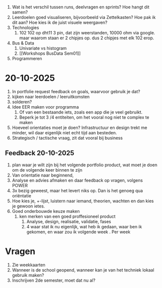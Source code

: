 1. Wat is het verschil tussen runs, deelvragen en sprints? Hoe hangt dit samen?
2. Leerdoelen goed visualiseren, bijvoorbeeld via Zettelkasten? Hoe pak ik dit aan? Hoe kies ik de juist visuele weergaven?
3. Technologies
	1. 102 102 op dht11 3 pin, dat zijn weerstanden, 10000 ohm via google. maar waarom staan er 2 chipjes op. dus 2 chipjes met elk 102 erop.
4. Bus & Data
	1. Univariate vs histogram
	2. [[Workshops BusData Sem01]]
5. Programmeren 

# 20-10-2025
1. In portfolie request feedback on goals, waarvoor gebruik je dat?
2. kijken naar leerdoelen / leeruitkomsten
3. solderen?
4. Idee EER maken voor programma
	1. Of van een bestaande iets, zoals een app die je veel gebruikt.
	2. Beperk je tot 3 /4 entiteiten, om het vooral nog niet te complex te maken
5.  Hoeveel orientaties moet je doen? Infrastructuur en design trekt me minder, wil daar eigenlijk niet echt tijd aan besteden.
6. Strategisch / tactische vraag, zit dat vooral bij business

## Feedback 20-10-2025
1. plan waar je wilt zijn bij het volgende portfolio product, wat moet je doen om de volgende keer binnen te zijn
2. Van orientatie naar beginnend, 
3. Analyse en advies afmaken en daar feedback op vragen, volgens POWER
4. 3x bezig geweest, maar het levert niks op. Dan is het genoeg qua oriëntatie
5.  Hoe kies je, +-lijst, luistern naar iemand, theorien, wachten en dan kies je gewoon ietes.
6. Goed onderbouwde keuze maken
	1. ken merken van een goed proffesioneel product
		1. Analyse, design, realisatie, validatie, fases
		2. 4 waar stat ik nu eigenlijk, wat heb ik gedaan, waar ben ik gekomen, en waar zou ik volgende week . Per week

# Vragen
1. Zie weekkaarten
2. Wanneer is de school geopend, wanneer kan je van het techniek lokaal gebruik maken?
3. Inschrijven 2de semester, moet dat nu al?